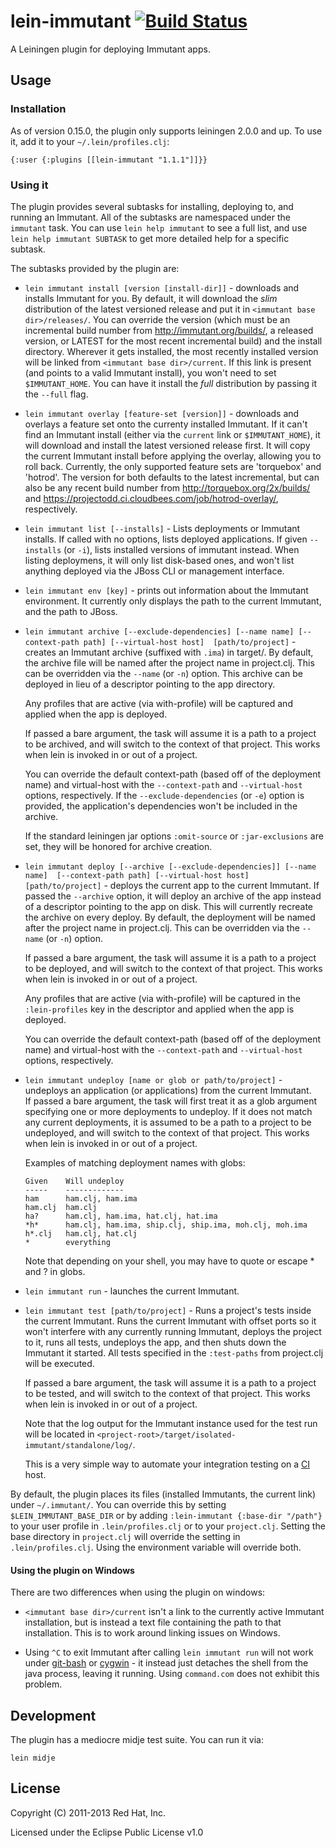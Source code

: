 # lein-immutant [![Build Status](https://secure.travis-ci.org/immutant/lein-immutant.png)](http://travis-ci.org/immutant/lein-immutant)

A Leiningen plugin for deploying Immutant apps.

## Usage

### Installation
    
As of version 0.15.0, the plugin only supports leiningen 2.0.0 and up.
To use it, add it to your `~/.lein/profiles.clj`:

    {:user {:plugins [[lein-immutant "1.1.1"]]}}
      
### Using it

The plugin provides several subtasks for installing, deploying to, and
running an Immutant. All of the subtasks are namespaced under the
`immutant` task. You can use `lein help immutant` to see a full list,
and use `lein help immutant SUBTASK` to get more detailed help for a 
specific subtask. 

The subtasks provided by the plugin are:

* `lein immutant install [version [install-dir]]` - downloads and
  installs Immutant for you. By default, it will download the *slim*
  distribution of the latest versioned release and put it in
  `<immutant base dir>/releases/`. You can override the version (which
  must be an incremental build number from
  http://immutant.org/builds/, a released version, or LATEST for
  the most recent incremental build) and the install
  directory. Wherever it gets installed, the most recently installed
  version will be linked from `<immutant base dir>/current`. If this link
  is present (and points to a valid Immutant install), you won't need
  to set `$IMMUTANT_HOME`. You can have it install the *full*
  distribution by passing it the `--full` flag.

* `lein immutant overlay [feature-set [version]]` - downloads and
  overlays a feature set onto the currenty installed Immutant. If it
  can't find an Immutant install (either via the `current` link or
  `$IMMUTANT_HOME`), it will download and install the latest versioned
  release first. It will copy the current Immutant install before
  applying the overlay, allowing you to roll back. Currently, the only
  supported feature sets are 'torquebox' and 'hotrod'. The version for
  both defaults to the latest incremental, but can also be any recent
  build number from http://torquebox.org/2x/builds/ and
  https://projectodd.ci.cloudbees.com/job/hotrod-overlay/,
  respectively.

* `lein immutant list [--installs]` - Lists deployments or Immutant
  installs. If called with no options, lists deployed applications. If
  given `--installs` (or `-i`), lists installed versions of immutant
  instead. When listing deploymens, it will only list disk-based ones,
  and won't list anything deployed via the JBoss CLI or management
  interface.

* `lein immutant env [key]` - prints out information about the
  Immutant environment. It currently only displays the path to the
  current Immutant, and the path to JBoss.
    
* `lein immutant archive [--exclude-dependencies] [--name name]
                         [--context-path path] [--virtual-host host] 
                         [path/to/project]` - 
  creates an Immutant archive (suffixed with `.ima`) in target/. 
  By default, the archive file will be named after the
  project name in project.clj.  This can be overridden via the
  `--name` (or `-n`) option.  This archive can be deployed in lieu of
  a descriptor pointing to the app directory. 

  Any profiles that are active (via with-profile) will be captured and
  applied when the app is deployed.

  If passed a bare argument, the task will assume it is a path to a
  project to be archived, and will switch to the context of that
  project. This works when lein is invoked in or out of a project.

  You can override the default context-path (based off of the
  deployment name) and virtual-host with the `--context-path` and
  `--virtual-host` options, respectively. If the
  `--exclude-dependencies` (or `-e`) option is provided, the
  application's dependencies won't be included in the archive. 

  If the standard leiningen jar options `:omit-source` or
  `:jar-exclusions` are set, they will be honored for archive
  creation.

* `lein immutant deploy [--archive [--exclude-dependencies]] [--name name] 
                        [--context-path path] [--virtual-host host] 
                        [path/to/project]` - 
  deploys the current app to the current Immutant. If passed the
  `--archive` option, it will deploy an archive of the app instead of
  a descriptor pointing to the app on disk. This will currently
  recreate the archive on every deploy.  By default, the deployment
  will be named after the project name in project.clj.  This can be
  overridden via the `--name` (or `-n`) option.  

  If passed a bare argument, the task will assume it is a path to a
  project to be deployed, and will switch to the context of that
  project. This works when lein is invoked in or out of a project.

  Any profiles that are active (via with-profile) will be captured in
  the `:lein-profiles` key in the descriptor and applied when the app is
  deployed.

  You can override the default context-path (based off of the
  deployment name) and virtual-host with the `--context-path` and
  `--virtual-host` options, respectively.

* `lein immutant undeploy [name or glob or path/to/project]` - undeploys
  an application (or applications) from the current Immutant.  
  If passed a bare argument, the task will first treat it as a glob
  argument specifying one or more deployments to undeploy. If it does
  not match any current deployments, it is assumed to be a path to a
  project to be undeployed, and will switch to the context of that
  project. This works when lein is invoked in or out of a project.

  Examples of matching deployment names with globs:

      Given    Will undeploy
      -----    -------------
      ham      ham.clj, ham.ima
      ham.clj  ham.clj
      ha?      ham.clj, ham.ima, hat.clj, hat.ima
      *h*      ham.clj, ham.ima, ship.clj, ship.ima, moh.clj, moh.ima
      h*.clj   ham.clj, hat.clj
      *        everything

  Note that depending on your shell, you may have to quote or escape *
  and ? in globs.
  
* `lein immutant run` - launches the current Immutant. 

* `lein immutant test [path/to/project]` - Runs a project's tests
  inside the current Immutant. Runs the current Immutant with offset
  ports so it won't interfere with any currently running Immutant,
  deploys the project to it, runs all tests, undeploys the app, and
  then shuts down the Immutant it started. All tests specified in the
  `:test-paths` from project.clj will be executed.

  If passed a bare argument, the task will assume it is a path to a
  project to be tested, and will switch to the context of that
  project. This works when lein is invoked in or out of a project.

  Note that the log output for the Immutant instance used for the 
  test run will be located in 
  `<project-root>/target/isolated-immutant/standalone/log/`.
  
  This is a very simple way to automate your integration testing on a
  [CI](http://en.wikipedia.org/wiki/Continuous_integration) host.
  
By default, the plugin places its files (installed Immutants, the
current link) under `~/.immutant/`. You can override this by setting
`$LEIN_IMMUTANT_BASE_DIR` or by adding `:lein-immutant {:base-dir
"/path"}` to your user profile in `.lein/profiles.clj` or to your
`project.clj`. Setting the base directory in `project.clj` will
override the setting in `.lein/profiles.clj`. Using the environment
variable will override both.

#### Using the plugin on Windows

There are two differences when using the plugin on windows:

* `<immutant base dir>/current` isn't a link to the currently active
  Immutant installation, but is instead a text file containing the
  path to that installation. This is to work around linking issues on
  Windows.

* Using `^C` to exit Immutant after calling `lein immutant run` will
  not work under [git-bash](http://msysgit.github.com/) or
  [cygwin](http://www.cygwin.com/) - it instead just detaches the
  shell from the java process, leaving it running. Using `command.com`
  does not exhibit this problem.
  
## Development

The plugin has a mediocre midje test suite. You can run it via:

    lein midje

## License

Copyright (C) 2011-2013 Red Hat, Inc.

Licensed under the Eclipse Public License v1.0
